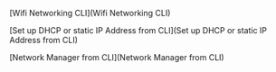 
[Wifi Networking CLI](Wifi Networking CLI)

[Set up DHCP or static IP Address from CLI](Set up DHCP or static IP Address from CLI)

[Network Manager from CLI](Network Manager from CLI)


